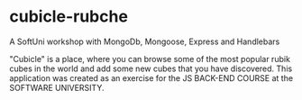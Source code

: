 # cubicle-rubche

A SoftUni workshop with MongoDb, Mongoose, Express and Handlebars

"Cubicle" is a place, where you can browse some of the most popular rubik cubes in the world and add some new cubes that you have discovered. This application was created as an exercise for the JS BACK-END COURSE at the SOFTWARE UNIVERSITY.
